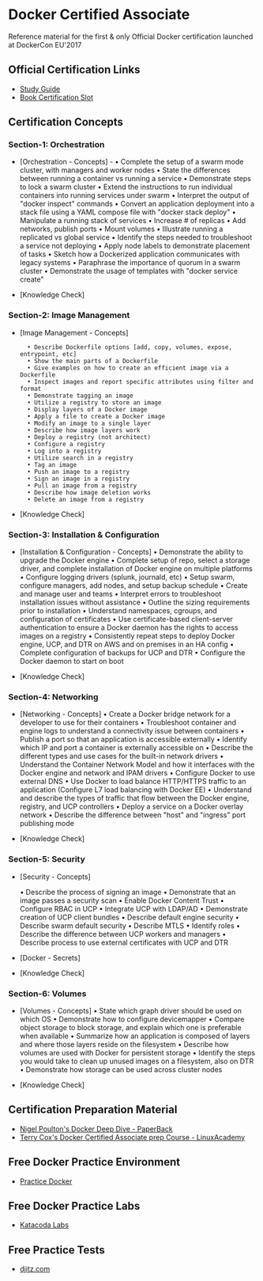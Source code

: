 # Docker Certified Associate
Reference material for the first & only Official Docker certification launched at DockerCon EU'2017


## Official Certification Links

  * [Study Guide](https://docker.cdn.prismic.io/docker%2Fa2d454ff-b2eb-4e9f-af0e-533759119eee_dca+study+guide+v1.0.1.pdf)
  * [Book Certification Slot](https://prod.examity.com/docker/)
  
## Certification Concepts

### Section-1: Orchestration
  
  * [Orchestration - Concepts]
         - • Complete the setup of a swarm mode cluster, with managers and worker nodes
           • State the differences between running a container vs running a service
           • Demonstrate steps to lock a swarm cluster
           • Extend the instructions to run individual containers into running services under swarm
           • Interpret the output of "docker inspect" commands
           • Convert an application deployment into a stack file using a YAML compose file with "docker stack deploy"
           • Manipulate a running stack of services
           • Increase # of replicas
           • Add networks, publish ports
           • Mount volumes
           • Illustrate running a replicated vs global service
           • Identify the steps needed to troubleshoot a service not deploying
           • Apply node labels to demonstrate placement of tasks
           • Sketch how a Dockerized application communicates with legacy systems
           • Paraphrase the importance of quorum in a swarm cluster
           • Demonstrate the usage of templates with "docker service create" 
  
  * [Knowledge Check]
  
### Section-2: Image Management

  * [Image Management - Concepts]

          • Describe Dockerfile options [add, copy, volumes, expose, entrypoint, etc]
          • Show the main parts of a Dockerfile
          • Give examples on how to create an efficient image via a Dockerfile
          • Inspect images and report specific attributes using filter and format
          • Demonstrate tagging an image
          • Utilize a registry to store an image
          • Display layers of a Docker image
          • Apply a file to create a Docker image
          • Modify an image to a single layer
          • Describe how image layers work
          • Deploy a registry (not architect)
          • Configure a registry
          • Log into a registry
          • Utilize search in a registry
          • Tag an image
          • Push an image to a registry
          • Sign an image in a registry
          • Pull an image from a registry
          • Describe how image deletion works
          • Delete an image from a registry
  
  * [Knowledge Check]

### Section-3: Installation & Configuration

  * [Installation & Configuration - Concepts]
        • Demonstrate the ability to upgrade the Docker engine
        • Complete setup of repo, select a storage driver, and complete installation of Docker engine on multiple platforms
        • Configure logging drivers (splunk, journald, etc)
        • Setup swarm, configure managers, add nodes, and setup backup schedule
        • Create and manage user and teams
        • Interpret errors to troubleshoot installation issues without assistance
        • Outline the sizing requirements prior to installation
        • Understand namespaces, cgroups, and configuration of certificates
        • Use certificate-based client-server authentication to ensure a Docker daemon has the rights to access images on a registry
        • Consistently repeat steps to deploy Docker engine, UCP, and DTR on AWS and on premises in an HA config
        • Complete configuration of backups for UCP and DTR
        • Configure the Docker daemon to start on boot
  
  * [Knowledge Check] 

### Section-4: Networking
  
  * [Networking - Concepts]
      • Create a Docker bridge network for a developer to use for their containers
      • Troubleshoot container and engine logs to understand a connectivity issue between containers
      • Publish a port so that an application is accessible externally
      • Identify which IP and port a container is externally accessible on
      • Describe the different types and use cases for the built-in network drivers
      • Understand the Container Network Model and how it interfaces with the Docker engine and network and IPAM drivers
      • Configure Docker to use external DNS
      • Use Docker to load balance HTTP/HTTPS traffic to an application (Configure L7 load balancing with Docker EE)
      • Understand and describe the types of traffic that flow between the Docker engine, registry, and UCP controllers
      • Deploy a service on a Docker overlay network
      • Describe the difference between "host" and "ingress" port publishing mode
  
  * [Knowledge Check] 
  
### Section-5: Security

  * [Security - Concepts] 

      • Describe the process of signing an image
      • Demonstrate that an image passes a security scan
      • Enable Docker Content Trust
      • Configure RBAC in UCP
      • Integrate UCP with LDAP/AD
      • Demonstrate creation of UCP client bundles
      • Describe default engine security
      • Describe swarm default security
      • Describe MTLS
      • Identify roles
      • Describe the difference between UCP workers and managers
      • Describe process to use external certificates with UCP and DTR
  * [Docker - Secrets] 
  * [Knowledge Check] 
  
### Section-6: Volumes
  
  * [Volumes - Concepts] 
      • State which graph driver should be used on which OS
      • Demonstrate how to configure devicemapper
      • Compare object storage to block storage, and explain which one is preferable when available
      • Summarize how an application is composed of layers and where those layers reside on the filesystem
      • Describe how volumes are used with Docker for persistent storage
      • Identify the steps you would take to clean up unused images on a filesystem, also on DTR
      • Demonstrate how storage can be used across cluster nodes
  
  * [Knowledge Check] 

## Certification Preparation Material

  * [Nigel Poulton's Docker Deep Dive - PaperBack](https://www.amazon.com/Docker-Deep-Dive-Nigel-Poulton-ebook/dp/B01LXWQUFF)
  * [Terry Cox's Docker Certified Associate prep Course - LinuxAcademy](https://linuxacademy.com/linux/training/course/name/docker-certified-associate-prep-course)
  
## Free Docker Practice Environment

  * [Practice Docker](https://labs.play-with-docker.com/)
  
## Free Docker Practice Labs

  * [Katacoda Labs](https://www.katacoda.com/courses/docker)
  
## Free Practice Tests
    
  * [djitz.com](https://djitz.com/certification/docker-certified-associate-dca-test-review-questions-set-9-security/)
  
 
